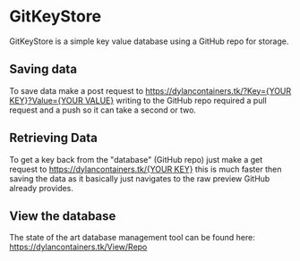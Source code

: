 # GitKeyStore
GitKeyStore is a simple key value database using a GitHub repo for storage.

## Saving data
To save data make a post request to [https://dylancontainers.tk/?Key={YOUR KEY}?Value={YOUR VALUE}](<https://dylancontainers.tk/?key={YOUR%20KEY}?value={YOUR%20VALUE}>) writing to the GitHub repo required a 
pull request and a push so it can take a second or two.

## Retrieving Data
To get a key back from the "database" (GitHub repo) just make a get request to [https://dylancontainers.tk/{YOUR KEY}](<https://dylancontainers.tk/{YOUR KEY}>) this is much faster then saving the
data as it basically just navigates to the raw preview GitHub already provides.

## View the database
The state of the art database management tool can be found here: https://dylancontainers.tk/View/Repo
